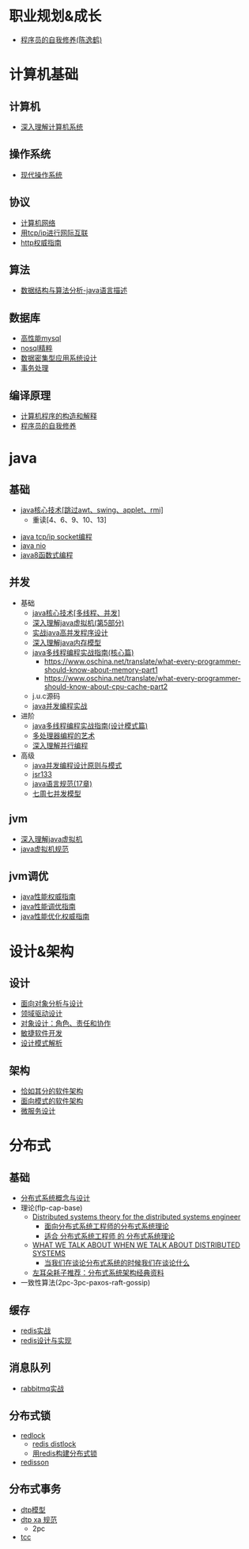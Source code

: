 # 职业规划&成长
* [程序员的自我修养(陈逸鹤)](https://www.amazon.cn/dp/B06Y5ZJTHG/ref=tmm_pap_swatch_0?_encoding=UTF8&qid=1561365463&sr=8-1)

# 计算机基础
## 计算机
* [深入理解计算机系统](https://www.amazon.cn/gp/product/B01N03IQK4/ref=ox_sc_act_title_1?smid=AHOWEZG8P314U&psc=1)

## 操作系统
* [现代操作系统](https://www.amazon.cn/gp/product/B0744TZHXL/ref=ox_sc_mini_detail?ie=UTF8&psc=1&smid=A32LWIOQ5GXHQW)

## 协议
* [计算机网络](https://www.amazon.cn/gp/product/B07F3QKG13/ref=ox_sc_mini_detail?ie=UTF8&psc=1&smid=A33E54V2WD1T67)
* [用tcp/ip进行网际互联](https://book.douban.com/subject/2016013/)
* [http权威指南](https://www.amazon.cn/dp/B008XFDQ14/ref=tmm_pap_swatch_0?_encoding=UTF8&qid=1561365830&sr=1-1)

## 算法
* [数据结构与算法分析-java语言描述](https://www.amazon.cn/gp/product/B01CNP0CG6/ref=ox_sc_mini_detail?ie=UTF8&psc=1&smid=A3F9QLPXJAJQXD)

## 数据库
* [高性能mysql](https://www.amazon.cn/dp/B00C1W58DE/ref=tmm_pap_swatch_0?_encoding=UTF8&qid=1561366003&sr=1-1)
* [nosql精粹](https://book.douban.com/subject/25662138/)
* [数据密集型应用系统设计](https://www.amazon.cn/gp/product/B07HGH8153/ref=ox_sc_mini_detail?ie=UTF8&psc=1&smid=AEDGQTHZG30FI)
* [事务处理](https://book.douban.com/subject/1144543/)

## 编译原理
* [计算机程序的构造和解释](https://www.amazon.cn/gp/product/B0011AP7RY/ref=ox_sc_mini_detail?ie=UTF8&psc=1&smid=A32LWIOQ5GXHQW)
* [程序员的自我修养](https://www.amazon.cn/gp/product/B0027VSA7U/ref=ox_sc_mini_detail?ie=UTF8&psc=1&smid=A3SSH39V1VHAH3)

# java
## 基础
- [java核心技术[跳过awt、swing、applet、rmi]](https://www.amazon.cn/gp/product/B01M06CLQM/ref=ox_sc_act_title_1?smid=A3KJQ5VFV2231J&psc=1)
    * 重读[4、6、9、10、13]
* [java tcp/ip socket编程](https://book.douban.com/subject/3519369/)
* [java nio](https://www.amazon.cn/gp/product/0596002882/ref=ox_sc_mini_detail?ie=UTF8&psc=1&smid=AP2G42SQ8EMNK)
* [java8函数式编程](https://www.amazon.cn/dp/B00VDSW7AE/ref=tmm_pap_swatch_0?_encoding=UTF8&qid=1561367280&sr=1-1)

## 并发
* 基础
    * [java核心技术[多线程、并发]](https://www.amazon.cn/gp/product/B01M06CLQM/ref=ox_sc_act_title_1?smid=A3KJQ5VFV2231J&psc=1)
    * [深入理解java虚拟机(第5部分)](https://www.amazon.cn/dp/B00D2ID4PK/ref=tmm_pap_swatch_0?_encoding=UTF8&qid=1561367340&sr=8-1)
    * [实战java高并发程序设计](https://www.amazon.cn/dp/B017MEN094/ref=tmm_pap_swatch_0?_encoding=UTF8&qid=1561367368&sr=8-1)
    * [深入理解java内存模型](https://www.infoq.cn/article/java_memory_model)
    * [java多线程编程实战指南(核心篇)](https://www.amazon.cn/dp/B071RV8NLW/ref=tmm_pap_swatch_0?_encoding=UTF8&qid=1561367497&sr=8-1)
        * https://www.oschina.net/translate/what-every-programmer-should-know-about-memory-part1
        * https://www.oschina.net/translate/what-every-programmer-should-know-about-cpu-cache-part2
    * j.u.c源码
    * [java并发编程实战](https://www.amazon.cn/gp/product/B0077K9XHW/ref=ox_sc_mini_detail?ie=UTF8&psc=1&smid=A3F9QLPXJAJQXD)
* 进阶 
    * [java多线程编程实战指南(设计模式篇)](https://www.amazon.cn/dp/B016IW624G/ref=tmm_pap_swatch_0?_encoding=UTF8&qid=1561367497&sr=8-2)
    * [多处理器编程的艺术](https://book.douban.com/subject/3901836/)
    * [深入理解并行编程](https://www.amazon.cn/dp/B072ZLXV7F/ref=tmm_pap_swatch_0?_encoding=UTF8&qid=1561367639&sr=8-1)
* 高级
    * [java并发编程设计原则与模式](https://book.douban.com/subject/1244021/)
    * [jsr133](http://ifeve.com/jsr133-cn/)
    * [java语言规范(17章)](https://book.douban.com/subject/26740358/)
    * [七周七并发模型](https://www.amazon.cn/dp/B00V4B2KEI/ref=tmm_pap_swatch_0?_encoding=UTF8&qid=1561368070&sr=8-1)

## jvm
* [深入理解java虚拟机](https://www.amazon.cn/dp/B00D2ID4PK/ref=tmm_pap_swatch_0?_encoding=UTF8&qid=1561367340&sr=8-1)
* [java虚拟机规范](https://www.amazon.cn/gp/product/B00YS4BPG2/ref=ox_sc_mini_detail?ie=UTF8&psc=1&smid=A33E54V2WD1T67)

## jvm调优
* [java性能权威指南](https://www.amazon.cn/dp/B01DLB7Z66/ref=tmm_pap_swatch_0?_encoding=UTF8&qid=1561368193&sr=1-1)
* [java性能调优指南](https://www.amazon.cn/gp/product/B06XPPM113/ref=ox_sc_mini_detail?ie=UTF8&psc=1&smid=A3KJQ5VFV2231J)
* [java性能优化权威指南](https://www.amazon.cn/gp/product/B00IOB0K1Q/ref=ox_sc_mini_detail?ie=UTF8&psc=1&smid=A3SSH39V1VHAH3)

# 设计&架构
## 设计
* [面向对象分析与设计](https://book.douban.com/subject/3892590/)
* [领域驱动设计](https://www.amazon.cn/dp/B01GZ6T12K/ref=tmm_pap_swatch_0?_encoding=UTF8&qid=1561368415&sr=8-1)
* [对象设计：角色、责任和协作](https://book.douban.com/subject/1801044/)
* [敏捷软件开发](https://www.amazon.cn/gp/product/B00116MMA8/ref=ox_sc_mini_detail?ie=UTF8&psc=1&smid=A3O78MAZ0N98NA)
* [设计模式解析](https://book.douban.com/subject/1850191/)

## 架构
* [恰如其分的软件架构](https://www.amazon.cn/gp/product/B00EP6TGAU/ref=ox_sc_mini_detail?ie=UTF8&psc=1&smid=A4BYYHSW4OLXU)
* [面向模式的软件架构](https://www.amazon.cn/dp/B00FUH7HBS/ref=pd_luc_rh_crh_rh_top_sim_04_02_t_img_lh?_encoding=UTF8&psc=1)
* [微服务设计](https://www.amazon.cn/dp/B01ER75V6O/ref=tmm_pap_swatch_0?_encoding=UTF8&qid=1561369057&sr=1-1)

# 分布式
## 基础
* [分布式系统概念与设计](https://www.amazon.cn/gp/product/B00BS58XAK/ref=ox_sc_mini_detail?ie=UTF8&psc=1&smid=A36C6C2X280FNJ)
* 理论(flp-cap-base)
    * [Distributed systems theory for the distributed systems engineer](https://www.the-paper-trail.org/post/2014-08-09-distributed-systems-theory-for-the-distributed-systems-engineer/)
        * [面向分布式系统工程师的分布式系统理论](http://blog.xiayf.cn/2014/08/10/Distributed-systems-theory-for-the-distributed-systems-engineer/)
        * [适合 分布式系统工程师 的 分布式系统理论](https://juejin.im/post/5c370f5251882525c55fa6ae)
    * [WHAT WE TALK ABOUT WHEN WE TALK ABOUT DISTRIBUTED SYSTEMS](http://alvaro-videla.com/2015/12/learning-about-distributed-systems.html)
        * [当我们在谈论分布式系统的时候我们在谈论什么](https://blog.ivanyang.me/distributedsystem/2016/03/06/whatwetalkaboutwhenwetalkaboutds)
    * [左耳朵耗子推荐：分布式系统架构经典资料](https://www.infoq.cn/article/2018/05/distributed-system-architecture)
* 一致性算法(2pc-3pc-paxos-raft-gossip)

## 缓存
* [redis实战](https://www.amazon.cn/dp/B016YLS2LM/ref=tmm_pap_swatch_0?_encoding=UTF8&qid=1561369201&sr=1-1)
* [redis设计与实现](https://www.amazon.cn/dp/B00L4XHH0S/ref=tmm_pap_swatch_0?_encoding=UTF8&qid=1561369201&sr=1-2)

## 消息队列
* [rabbitmq实战](https://www.amazon.cn/gp/product/B016WSA4OA/ref=ox_sc_mini_detail?ie=UTF8&psc=1&smid=A32LWIOQ5GXHQW)

## 分布式锁
* [redlock](https://github.com/antirez/redis-doc/blob/master/topics/distlock.md)
    * [redis distlock](http://redis.cn/topics/distlock.html)
    * [用redis构建分布式锁](http://ifeve.com/redis-lock/)
* [redisson](https://github.com/redisson/redisson/wiki/%E7%9B%AE%E5%BD%95)

## 分布式事务
* [dtp模型](http://pubs.opengroup.org/onlinepubs/9294999599/toc.pdf)
* [dtp xa 规范](http://pubs.opengroup.org/onlinepubs/009680699/toc.pdf)
    * 2pc
* [tcc](http://adrianmarriott.net/logosroot/papers/LifeBeyondTxns.pdf)
